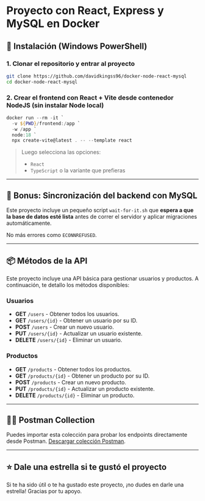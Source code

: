 
# Proyecto con React, Express y MySQL en Docker

## 🚀 Instalación (Windows PowerShell)

### 1. Clonar el repositorio y entrar al proyecto

```bash
git clone https://github.com/davidkingss96/docker-node-react-mysql
cd docker-node-react-mysql
```

### 2. Crear el frontend con React + Vite desde contenedor NodeJS (sin instalar Node local)

```powershell
docker run --rm -it `
  -v ${PWD}/frontend:/app `
  -w /app `
  node:18 `
  npx create-vite@latest . -- --template react
```

> Luego selecciona las opciones:
> - `React`
> - `TypeScript` o la variante que prefieras

---

## 🧠 Bonus: Sincronización del backend con MySQL

Este proyecto incluye un pequeño script `wait-for-it.sh` que **espera a que la base de datos esté lista** antes de correr el servidor y aplicar migraciones automáticamente.

No más errores como `ECONNREFUSED`.

---

## 📦 Métodos de la API

Este proyecto incluye una API básica para gestionar usuarios y productos. A continuación, te detallo los métodos disponibles:

### Usuarios
- **GET** `/users` - Obtener todos los usuarios.
- **GET** `/users/{id}` - Obtener un usuario por su ID.
- **POST** `/users` - Crear un nuevo usuario.
- **PUT** `/users/{id}` - Actualizar un usuario existente.
- **DELETE** `/users/{id}` - Eliminar un usuario.

### Productos
- **GET** `/products` - Obtener todos los productos.
- **GET** `/products/{id}` - Obtener un producto por su ID.
- **POST** `/products` - Crear un nuevo producto.
- **PUT** `/products/{id}` - Actualizar un producto existente.
- **DELETE** `/products/{id}` - Eliminar un producto.

---

## 🧑‍💻 Postman Collection

Puedes importar esta colección para probar los endpoints directamente desde Postman. [Descargar colección Postman](./postman_collection.json).

---

## ⭐ Dale una estrella si te gustó el proyecto

Si te ha sido útil o te ha gustado este proyecto, ¡no dudes en darle una estrella! Gracias por tu apoyo.

